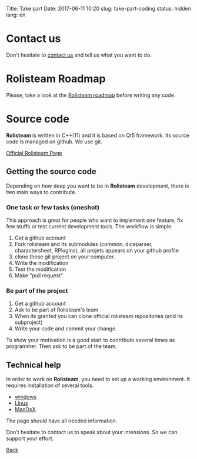 Title: Take part
Date: 2017-06-11 10:20
slug: take-part-coding
status: hidden
lang: en

# Contact us

Don't hesitate to [contact us]({filename}26_contactUs.md) and tell us what you want to do. 

# Rolisteam Roadmap

Please, take a look at the [Rolisteam roadmap](https://docs.google.com/spreadsheets/d/18jDGViuOm6KjqEAumW1RU2qccQQ4-TxiXPtAg0X_M2o/edit#gid=769324568) before writing any code.

# Source code

**Rolisteam** is written in C++(11) and it is based on Qt5 framework. Its source code is managed on github. We use git.

[Official Rolisteam Page](https://github.com/Rolisteam/rolisteam)

## Getting the source code

Depending on how deep you want to be in **Rolisteam** development, there is two main ways to contribute.

### One task or few tasks (oneshot)

This approach is great for people who want to implement one feature, fix few stuffs or test current development tools.
The workflow is simple:

1. Get a github account
2. Fork rolisteam and its submodules (common, diceparser, charactersheet, RPlugins), all projets appears on your github profile
3. clone those git project on your computer.
4. Write the modification
5. Test the modification
6. Make "pull request"

### Be part of the project

1. Get a github account
2. Ask to be part of Rolisteam's team
3. When its granted you can clone official rolisteam repositories (and its subproject)
4. Write your code and commit your change.

To show your motivation is a good start to contribute several times as programmer. Then ask to be part of the team.

## Technical help

In order to work on **Rolisteam**, you need to set up a working environment.
It requires installation of several tools. 

* [windows]({filename}27_compileWindow.md) 
* [Linux]({filename}29_compileLinux.md)
* [MacOsX]({filename}28_compileMacOs.md).

The page should have all needed information.

Don't hesitate to contact us to speak about your intensions. So we can support your effort.


[Back]({filename}30_TakePart.md)
